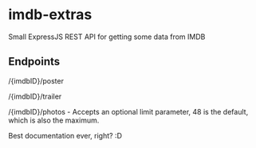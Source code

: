 # imdb-extras
Small ExpressJS REST API for getting some data from IMDB 

## Endpoints
/{imdbID}/poster

/{imdbID}/trailer

/{imdbID}/photos - Accepts an optional limit parameter, 48 is the default, which is also the maximum.

Best documentation ever, right? :D
